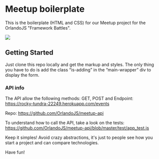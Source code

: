 # Meetup boilerplate
This is the boilerplate (HTML and CSS) for our Meetup project for the OrlandoJS "Framework Battles".

![](https://p196.p4.n0.cdn.getcloudapp.com/items/JruWxJqN/Screen+Recording+2020-03-10+at+03.53+PM.gif?v=cc4169e0d84f20a96a212ad83b14ebf6)

## Getting Started
Just clone this repo locally and get the markup and styles.
The only thing you have to do is add the class “is-adding” in the “main-wrapper” div to display the form.

### API info
The API allow the following methods: GET, POST and
Endpoint: https://rocky-tundra-22249.herokuapp.com/events

Repo: https://github.com/OrlandoJS/meetup-api

To understand how to call the API, take a look on the tests: https://github.com/OrlandoJS/meetup-api/blob/master/test/app_test.js

Keep it simples! Avoid crazy abstractions, it's just to people see how you start a project and can compare technologies.


Have fun!